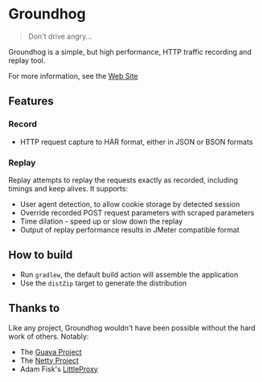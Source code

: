 # Groundhog

> Don't drive angry...

Groundhog is a simple, but high performance, HTTP traffic recording and replay tool.

For more information, see the [Web Site](http://groundhog.io/)

## Features

### Record

* HTTP request capture to HAR format, either in JSON or BSON formats

### Replay

Replay attempts to replay the requests exactly as recorded, including timings and keep alives. It supports:

* User agent detection, to allow cookie storage by detected session
* Override recorded POST request parameters with scraped parameters
* Time dilation - speed up or slow down the replay
* Output of replay performance results in JMeter compatible format

## How to build

* Run `gradlew`, the default build action will assemble the application
* Use the `distZip` target to generate the distribution

## Thanks to

Like any project, Groundhog wouldn't have been possible without the hard work of others. Notably:

* The [Guava Project](https://code.google.com/p/guava-libraries/)
* The [Netty Project](http://netty.io/)
* Adam Fisk's [LittleProxy](https://github.com/adamfisk/LittleProxy)
